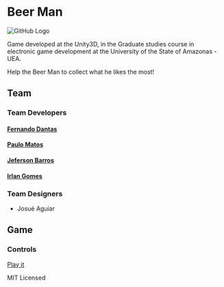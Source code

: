 # Beer Man

![GitHub Logo](assets/img/menu.png)

Game developed at the Unity3D, in the Graduate studies course in electronic game development at the University of the State of Amazonas - UEA.

Help the Beer Man to collect what he likes the most!

## Team

### Team Developers

####  [Fernando Dantas](https://github.com/fernandodantasfilho)
####  [Paulo Matos](https://github.com/jrmatos)
####  [Jeferson Barros](https://github.com/jbalves)
####  [Irlan Gomes](https://github.com/irlancarlo)
  
### Team Designers

  * Josué Aguiar

## Game 

### Controls


[Play it](https://marmotalabstudio.github.io/beerman/)

MIT Licensed
